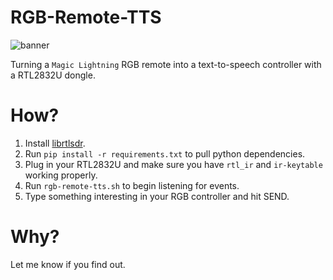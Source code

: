 # RGB-Remote-TTS

![banner](https://cloud.githubusercontent.com/assets/6147168/21569394/9e1d963a-cea3-11e6-8574-8b86bf9b9b71.png)

Turning a `Magic Lightning` RGB remote into a text-to-speech controller with a RTL2832U dongle.

# How?

1. Install [librtlsdr](https://github.com/librtlsdr/librtlsdr).
2. Run `pip install -r requirements.txt` to pull python dependencies.
3. Plug in your RTL2832U and make sure you have `rtl_ir` and `ir-keytable` working properly.
4. Run `rgb-remote-tts.sh` to begin listening for events.
5. Type something interesting in your RGB controller and hit SEND.

# Why?

Let me know if you find out.

